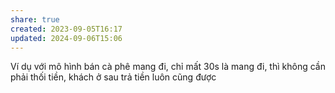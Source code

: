 ```yaml
---
share: true
created: 2023-09-05T16:17
updated: 2024-09-06T15:06
---
```

Ví dụ với mô hình bán cà phê mang đi, chỉ mất 30s là mang đi, thì không cần phải thối tiền, khách ở sau trả tiền luôn cũng được
